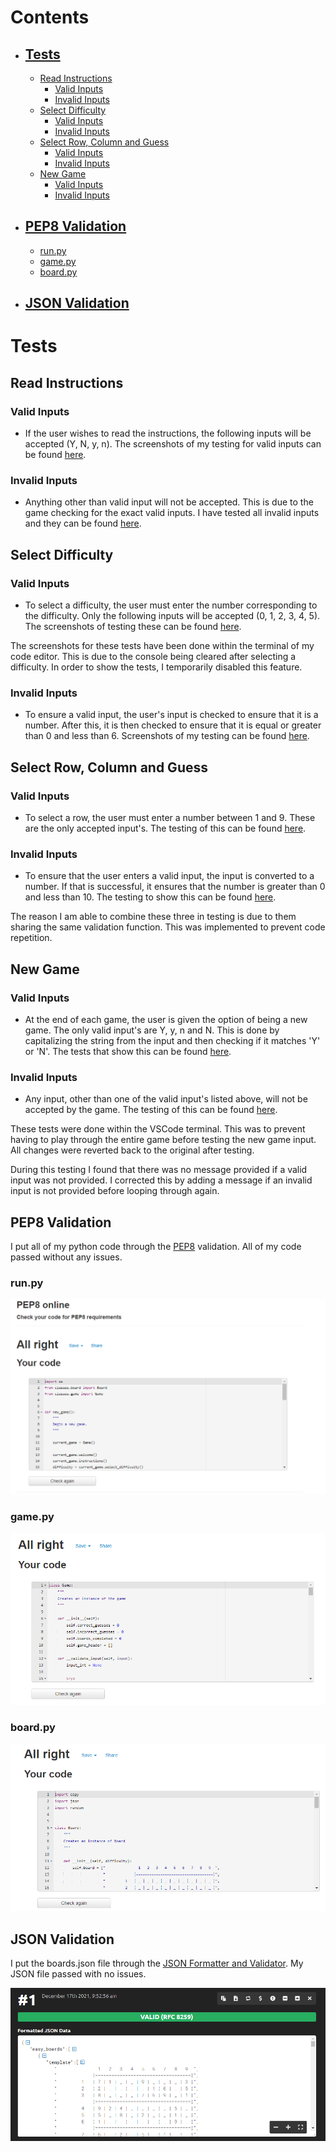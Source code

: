 # **Contents**

- ## [Tests]()
    - [Read Instructions]()
        - [Valid Inputs]()
        - [Invalid Inputs]()
    - [Select Difficulty]()
        - [Valid Inputs]()
        - [Invalid Inputs]()
    - [Select Row, Column and Guess]()
        - [Valid Inputs]()
        - [Invalid Inputs]()
    - [New Game]()
        - [Valid Inputs]()
        - [Invalid Inputs]()
- ## [PEP8 Validation]()
    - [run.py]()
    - [game.py]()
    - [board.py]()
- ## [JSON Validation]()

# **Tests**

## **Read Instructions**

### Valid Inputs
- If the user wishes to read the instructions, the following inputs will be accepted (Y, N, y, n). The screenshots of my testing for valid inputs can be found [here](./images/valid-input/instructions).

### Invalid Inputs
- Anything other than valid input will not be accepted. This is due to the game checking for the exact valid inputs. I have tested all invalid inputs and they can be found [here](./images/invalid-input/instructions).

## **Select Difficulty**

### Valid Inputs
- To select a difficulty, the user must enter the number corresponding to the difficulty. Only the following inputs will be accepted (0, 1, 2, 3, 4, 5). The screenshots of testing these can be found [here](./images/valid-input/difficulty).

The screenshots for these tests have been done within the terminal of my code editor. This is due to the console being cleared after selecting a difficulty. In order to show the tests, I temporarily disabled this feature.

### Invalid Inputs
- To ensure a valid input, the user's input is checked to ensure that it is a number. After this, it is then checked to ensure that it is equal or greater than 0 and less than 6. Screenshots of my testing can be found [here](./images/invalid-input/difficulty).

## **Select Row, Column and Guess**

### Valid Inputs
- To select a row, the user must enter a number between 1 and 9. These are the only accepted input's. The testing of this can be found [here](./images/valid-input/row).

### Invalid Inputs
- To ensure that the user enters a valid input, the input is converted to a number. If that is successful, it ensures that the number is greater than 0 and less than 10. The testing to show this can be found [here](./images/invalid-input/row).

The reason I am able to combine these three in testing is due to them sharing the same validation function. This was implemented to prevent code repetition.

## **New Game**

### Valid Inputs
- At the end of each game, the user is given the option of being a new game. The only valid input's are Y, y, n and N. This is done by capitalizing the string from the input and then checking if it matches 'Y' or 'N'. The tests that show this can be found [here](./images/valid-input/new-game).

### Invalid Inputs
- Any input, other than one of the valid input's listed above, will not be accepted by the game. The testing of this can be found [here](./images/invalid-input/new-game).

These tests were done within the VSCode terminal. This was to prevent having to play through the entire game before testing the new game input. All changes were reverted back to the original after testing.

During this testing I found that there was no message provided if a valid input was not provided. I corrected this by adding a message if an invalid input is not provided before looping through again.

## **PEP8 Validation**

I put all of my python code through the [PEP8](http://pep8online.com/) validation. All of my code passed without any issues.

### run.py
![PEP8 validation of run.py](./images/pep8-run.png)

### game.py
![PEP8 validation of game.py](./images/pep8-game.png)

### board.py
![PEP8 validation of board.py](./images/pep8-board.png)

## **JSON Validation**

I put the boards.json file through the [JSON Formatter and Validator](https://jsonformatter.curiousconcept.com/#). My JSON file passed with no issues.

![JSON validation of boards.json](./images/json-validation.png)